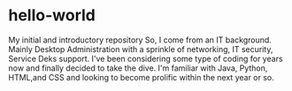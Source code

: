 # hello-world
My initial and introductory repository
So, I come from an IT background. Mainly Desktop Administration with a sprinkle of networking, IT security, Service Deks support.
I've been considering some  type of coding for years now and finally decided to take the dive. 
I'm familiar with Java, Python, HTML,and CSS and looking to become prolific within the next year or so. 
